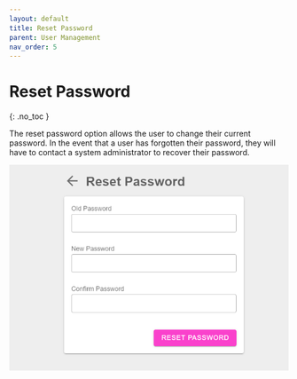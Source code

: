 ```yaml
---
layout: default
title: Reset Password
parent: User Management
nav_order: 5
---
```


# Reset Password
{: .no_toc }

The reset password option allows the user to change their current password. In the event that a user has forgotten their password, they will have to contact a system administrator to recover their password.

<img src="\img\UserManagement\ResetPassword.png" alt="">